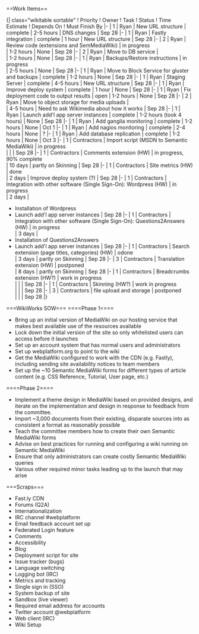 ==Work Items==

{| class="wikitable sortable"
! Priority
! Owner
! Task
! Status
! Time Estimate
! Depends On
! Must Finish By
|-
| 1
| Ryan
| New URL structure
| complete
| 2-5 hours
| DNS changes
| Sep 28
|-
| 1
| Ryan
| Fastly integration
| complete
| 1 hour
| New URL structure
| Sep 28
|-
| 2
| Ryan
| Review code (extensions and SemMediaWiki)
|  in progress                                      
| 1-2 hours
| None
| Sep 28
|-
| 2
| Ryan
| Move to DB service
|                                        
| 1-2 hours
| None
| Sep 28
|-
| 1
| Ryan
| Backups/Restore instructions
| in progress                                
| 2-5 hours
| None
| Sep 28
|-
| 1
| Ryan
| Move to Block Service for gluster and backups
| complete
| 1-2 hours
| None
| Sep 28
|-
| 1
| Ryan
| Staging Server
| complete
| 4-5 hours
| New URL structure
| Sep 28
|-
| 1
| Ryan
| Improve deploy system
| complete
| 1 hour
| None
| Sep 28
|-
| 1
| Ryan
| Fix deployment code to output results
| open
| 1-2 hours
| None
| Sep 28
|-
| 2
| Ryan
| Move to object storage for media uploads
|                                        
| 4-5 hours
| Need to ask Wikimedia about how it works
| Sep 28
|-
| 1
| Ryan
| Launch add'l app server instances
| complete
| 1-2 hours (took 4 hours)
| None
| Sep 28
|-
| 1
| Ryan
| Add ganglia monitoring
| complete
| 1-2 hours
| None
| Oct 1
|-
| 1
| Ryan
| Add nagios monitoring
| complete
| 2-4 hours
| None
| ?
|-
| 1
| Ryan
| Add database replication
| complete
| 1-2 hours
| None
| Oct 3
|-
| 1
| Contractors
| Import script (MSDN to Semantic MediaWiki)
| in progress                                       
| 
| 
| Sep 28
|-
| 1
| Contractors
| Comments extension (HW)
| in progress, 90% complete                                       
| 10 days
| partly on Skinning
| Sep 28
|-
| 1
| Contractors
| Site metrics (HW)
| done                                       
| 2 days
| Improve deploy system (?)
| Sep 28
|-
| 1
| Contractors
| Integration with other software (Single Sign-On): Wordpress (HW)
| in progress                                     
| 2 days
| 
* Installation of Wordpress
* Launch add'l app server instances 
| Sep 28
|-
| 1
| Contractors
| Integration with other software (Single Sign-On): Questions2Answers (HW)
| in progress                                   
| 3 days
| 
* Installation of Questions2Answers
* Launch add'l app server instances 
| Sep 28
|-
| 1
| Contractors
| Search extension (page titles, categories) (HW)
| odone                                       
| 3 days
| partly on Skinning
| Sep 28
|-
| 3
| Contractors
| Translation extension (HW)
| postponed                                       
| 8 days
| partly on Skinning
| Sep 28
|-
| 1
| Contractors
| Breadcrumbs extension (HW?)
| work in progress                                       
| 
| 
| Sep 28
|-
| 1
| Contractors
| Skinning (HW?)
| work in progress                                       
| 
| 
| Sep 28
|-
| 3
| Contractors
| file upload and storage
| postponed                                   
| 
| 
| Sep 28
|}




===WikiWorks SOW===
====Phase 1====
* Bring up an initial version of MediaWiki on our hosting service that makes best available use of the resources available
* Lock down the initial version of the site so only whitelisted users can access before it launches
* Set up an account system that has normal users and administrators
* Set up webplatform.org to point to the wiki
* Get the MediaWiki configured to work with the CDN (e.g. Fastly), including sending site availability notices to team members
* Set up the ~10 Semantic MediaWiki forms for different types of article content (e.g. CSS Reference, Tutorial, User page, etc.)

====Phase 2====
* Implement a theme design in MediaWiki based on provided designs, and iterate on the implementation and design in response to feedback from the committee.
* Import ~3,000 documents from their existing, disparate sources into as consistent a format as reasonably possible
* Teach the committee members how to create their own Semantic MediaWiki forms
* Advise on best practices for running and configuring a wiki running on Semantic MediaWiki
* Ensure that only administrators can create costly Semantic MediaWiki queries
* Various other required minor tasks leading up to the launch that may arise

===Scraps===
* Fast.ly CDN
* Forums (Q2A)
* Internationalization
* IRC channel #webplatform
* Email feedback account set up
* Federated Login feature
* Comments
* Accessibility
* Blog
* Deployment script for site
* Issue tracker (bugs)
* Language switching
* Logging bot (IRC)
* Metrics and tracking
* Single sign in (SSO)
* System backup of site
* Sandbox (live viewer)
* Required email address for accounts
* Twitter account @webplatform
* Web client (IRC)
* Wiki Setup